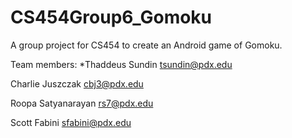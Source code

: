 # CS454Group6_Gomoku
A group project for CS454 to create an Android game of Gomoku.

Team members: 
*Thaddeus Sundin
tsundin@pdx.edu

Charlie Juszczak
cbj3@pdx.edu

Roopa Satyanarayan
rs7@pdx.edu

Scott Fabini
sfabini@pdx.edu
